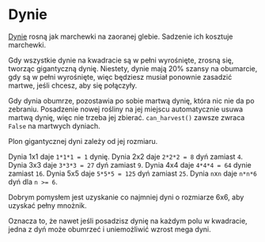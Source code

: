 # Dynie
[Dynie](objects/pumpkin) rosną jak marchewki na zaoranej glebie. Sadzenie ich kosztuje marchewki.

Gdy wszystkie dynie na kwadracie są w pełni wyrośnięte, zrosną się, tworząc gigantyczną dynię. Niestety, dynie mają 20% szansy na obumarcie, gdy są w pełni wyrośnięte, więc będziesz musiał ponownie zasadzić martwe, jeśli chcesz, aby się połączyły. 

Gdy dynia obumrze, pozostawia po sobie martwą dynię, która nic nie da po zebraniu. Posadzenie nowej rośliny na jej miejscu automatycznie usuwa martwą dynię, więc nie trzeba jej zbierać. `can_harvest()` zawsze zwraca `False` na martwych dyniach.

Plon gigantycznej dyni zależy od jej rozmiaru.

Dynia 1x1 daje `1*1*1 = 1` dynię.
Dynia 2x2 daje `2*2*2 = 8` dyń zamiast `4`.
Dynia 3x3 daje `3*3*3 = 27` dyń zamiast `9`.
Dynia 4x4 daje `4*4*4 = 64` dynie zamiast `16`.
Dynia 5x5 daje `5*5*5 = 125` dyń zamiast `25`.
Dynia `n`x`n` daje `n*n*6` dyń dla `n >= 6`.

Dobrym pomysłem jest uzyskanie co najmniej dyni o rozmiarze 6x6, aby uzyskać pełny mnożnik. 

Oznacza to, że nawet jeśli posadzisz dynię na każdym polu w kwadracie, jedna z dyń może obumrzeć i uniemożliwić wzrost mega dyni.